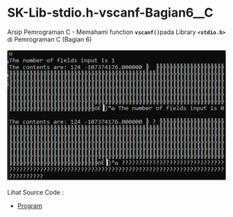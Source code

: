 # SK-Lib-stdio.h-vscanf-Bagian6__C
Arsip Pemrograman C - Memahami function <code><b>vscanf()</b></code>pada Library <code><b>&lt;stdio.h></b></code> di Pemrograman C (Bagian 6)<br><br>
<img src="https://github.com/RizkyKhapidsyah/SK-Lib-stdio.h-vscanf-Bagian6__C/blob/master/SK-Lib-stdio.h-vscanf-Bagian6__C/x64/result/001.PNG"><br><br>
Lihat Source Code : <br>
- <a href="https://github.com/RizkyKhapidsyah/SK-Lib-stdio.h-vscanf-Bagian6__C/blob/master/SK-Lib-stdio.h-vscanf-Bagian6__C/Source.c">Program</a>
